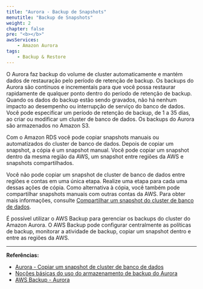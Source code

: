 ```yaml
---
title: "Aurora - Backup de Snapshots"
menutitle: "Backup de Snapshots"
weight: 2
chapter: false
pre: "<b></b>"
awsServices: 
    - Amazon Aurora
tags:
    - Backup & Restore
---
```


O Aurora faz backup do volume de cluster automaticamente e mantém dados de restauração pelo período de retenção de backup. Os backups do Aurora são contínuos e incrementais para que você possa restaurar rapidamente de qualquer ponto dentro do período de retenção de backup. Quando os dados do backup estão sendo gravados, não há nenhum impacto ao desempenho ou interrupção de serviço do banco de dados. Você pode especificar um período de retenção de backup, de 1 a 35 dias, ao criar ou modificar um cluster de banco de dados. Os backups do Aurora são armazenados no Amazon S3. 

Com o Amazon RDS você pode copiar snapshots manuais ou automatizados do cluster de banco de dados. Depois de copiar um snapshot, a cópia é um snapshot manual.
Você pode copiar um snapshot dentro da mesma região da AWS, um snapshot entre regiões da AWS e snapshots compartilhados.

Você não pode copiar um snapshot de cluster de banco de dados entre regiões e contas em uma única etapa. Realize uma etapa para cada uma dessas ações de cópia. Como alternativa à cópia, você também pode compartilhar snapshots manuais com outras contas da AWS. Para obter mais informações, consulte [Compartilhar um snapshot do cluster de banco de dados](https://docs.aws.amazon.com/pt_br/AmazonRDS/latest/AuroraUserGuide/USER_ShareSnapshot.html). 

É possível utilizar o AWS Backup para gerenciar os backups do cluster do Amazon Aurora. O AWS Backup pode configurar centralmente as políticas de backup, monitorar a atividade de backup, copiar um snapshot dentro e entre as regiões da AWS.

---
**Referências:**
- [Aurora - Copiar um snapshot de cluster de banco de dados](https://docs.aws.amazon.com/pt_br/AmazonRDS/latest/AuroraUserGuide/USER_CopySnapshot.html)
- [Noções básicas do uso do armazenamento de backup do Aurora](https://docs.aws.amazon.com/pt_br/AmazonRDS/latest/AuroraUserGuide/aurora-storage-backup.html)
- [AWS Backup - Aurora](https://aws.amazon.com/about-aws/whats-new/2020/06/amazon-aurora-snapshots-can-be-managed-via-aws-backup/?nc1=h_ls)